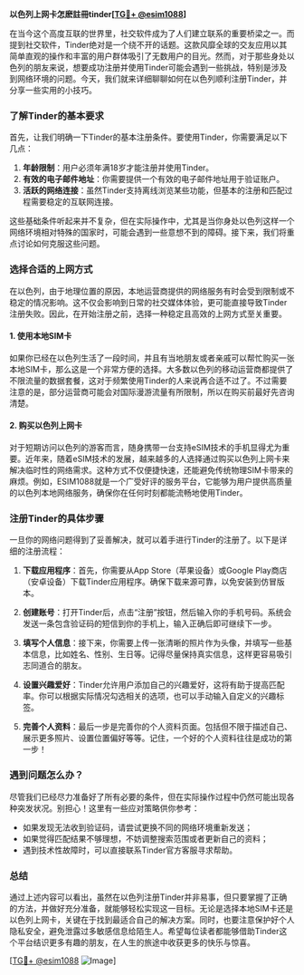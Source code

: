 **以色列上网卡怎麽註冊tinder[[TG💪+ @esim1088](https://t.me/s/esim1088)]**

在当今这个高度互联的世界里，社交软件成为了人们建立联系的重要桥梁之一。而提到社交软件，Tinder绝对是一个绕不开的话题。这款风靡全球的交友应用以其简单直观的操作和丰富的用户群体吸引了无数用户的目光。然而，对于那些身处以色列的朋友来说，想要成功注册并使用Tinder可能会遇到一些挑战，特别是涉及到网络环境的问题。今天，我们就来详细聊聊如何在以色列顺利注册Tinder，并分享一些实用的小技巧。

### 了解Tinder的基本要求

首先，让我们明确一下Tinder的基本注册条件。要使用Tinder，你需要满足以下几点：

1. **年龄限制**：用户必须年满18岁才能注册并使用Tinder。
2. **有效的电子邮件地址**：你需要提供一个有效的电子邮件地址用于验证账户。
3. **活跃的网络连接**：虽然Tinder支持离线浏览某些功能，但基本的注册和匹配过程需要稳定的互联网连接。

这些基础条件听起来并不复杂，但在实际操作中，尤其是当你身处以色列这样一个网络环境相对特殊的国家时，可能会遇到一些意想不到的障碍。接下来，我们将重点讨论如何克服这些问题。

### 选择合适的上网方式

在以色列，由于地理位置的原因，本地运营商提供的网络服务有时会受到限制或不稳定的情况影响。这不仅会影响到日常的社交媒体体验，更可能直接导致Tinder注册失败。因此，在开始注册之前，选择一种稳定且高效的上网方式至关重要。

#### 1. 使用本地SIM卡
如果你已经在以色列生活了一段时间，并且有当地朋友或者亲戚可以帮忙购买一张本地SIM卡，那么这是一个非常方便的选择。大多数以色列的移动运营商都提供了不限流量的数据套餐，这对于频繁使用Tinder的人来说再合适不过了。不过需要注意的是，部分运营商可能会对国际漫游流量有所限制，所以在购买前最好先咨询清楚。

#### 2. 购买以色列上网卡
对于短期访问以色列的游客而言，随身携带一台支持eSIM技术的手机显得尤为重要。近年来，随着eSIM技术的发展，越来越多的人选择通过购买以色列上网卡来解决临时性的网络需求。这种方式不仅便捷快速，还能避免传统物理SIM卡带来的麻烦。例如，ESIM1088就是一个广受好评的服务平台，它能够为用户提供高质量的以色列本地网络服务，确保你在任何时刻都能流畅地使用Tinder。

### 注册Tinder的具体步骤

一旦你的网络问题得到了妥善解决，就可以着手进行Tinder的注册了。以下是详细的注册流程：

1. **下载应用程序**：首先，你需要从App Store（苹果设备）或Google Play商店（安卓设备）下载Tinder应用程序。确保下载来源可靠，以免安装到仿冒版本。

2. **创建账号**：打开Tinder后，点击“注册”按钮，然后输入你的手机号码。系统会发送一条包含验证码的短信到你的手机上，输入正确后即可继续下一步。

3. **填写个人信息**：接下来，你需要上传一张清晰的照片作为头像，并填写一些基本信息，比如姓名、性别、生日等。记得尽量保持真实信息，这样更容易吸引志同道合的朋友。

4. **设置兴趣爱好**：Tinder允许用户添加自己的兴趣爱好，这将有助于提高匹配率。你可以根据实际情况勾选相关的选项，也可以手动输入自定义的兴趣标签。

5. **完善个人资料**：最后一步是完善你的个人资料页面。包括但不限于描述自己、展示更多照片、设置位置偏好等等。记住，一个好的个人资料往往是成功的第一步！

### 遇到问题怎么办？

尽管我们已经尽力准备好了所有必要的条件，但在实际操作过程中仍然可能出现各种突发状况。别担心！这里有一些应对策略供你参考：

- 如果发现无法收到验证码，请尝试更换不同的网络环境重新发送；
- 如果觉得匹配结果不够理想，不妨调整搜索范围或者更新自己的资料；
- 遇到技术性故障时，可以直接联系Tinder官方客服寻求帮助。

### 总结

通过上述内容可以看出，虽然在以色列注册Tinder并非易事，但只要掌握了正确的方法，并做好充分准备，就能够轻松实现这一目标。无论是选择本地SIM卡还是以色列上网卡，关键在于找到最适合自己的解决方案。同时，也要注意保护好个人隐私安全，避免泄露过多敏感信息给陌生人。希望每位读者都能够借助Tinder这个平台结识更多有趣的朋友，在人生的旅途中收获更多的快乐与惊喜。

[[TG💪+ @esim1088](https://t.me/s/esim1088) ![Image](https://i.postimg.cc/4NQfJmqS/Snipaste-2025-05-13-00-14-12.png)]